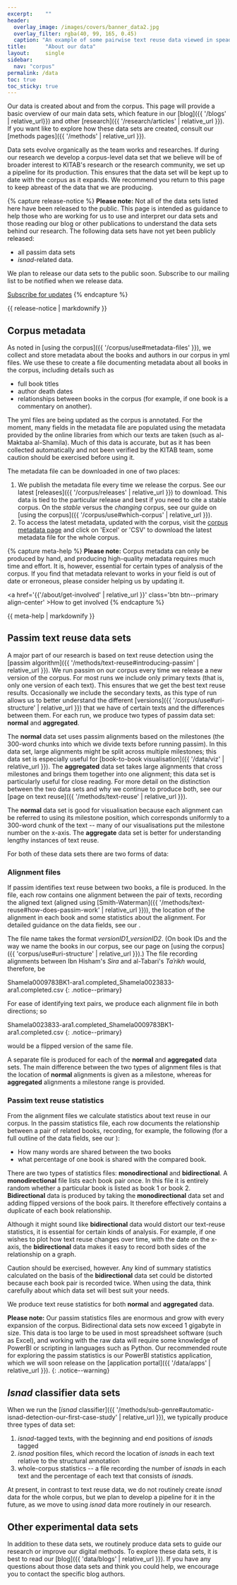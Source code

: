 ```yaml
---
excerpt:	""
header:
  overlay_image: /images/covers/banner_data2.jpg
  overlay_filter: rgba(40, 99, 165, 0.45)
  caption: "An example of some pairwise text reuse data viewed in speadsheet software"
title:		"About our data"
layout:		single
sidebar:
  nav: "corpus"
permalink: /data
toc: true
toc_sticky: true
---
```

Our data is created about and from the corpus. This page will provide a basic overview of our main data sets, which feature in our [blog]({{ '/blogs' | relative_url}}) and other [research]({{ '/research/articles' | relative_url }}). If you want like to explore how these data sets are created, consult our [methods pages]({{ '/methods' | relative_url }}).
Data sets evolve organically as the team works and researches. If during our research we develop a corpus-level data set that we believe will be of broader interest to KITAB's research or the research community, we set up a pipeline for its production. This ensures that the data set will be kept up to date with the corpus as it expands. We recommend you return to this page to keep abreast of the data that we are producing.
{% capture release-notice %} 
**Please note:** Not all of the data sets listed here have been released to the public. This page is intended as guidance to help those who are working for us to use and interpret our data sets and those reading our blog or other publications to understand the data sets behind our research. The following data sets have not yet been publicly released:
* all passim data sets* *isnad*-related data.
We plan to release our data sets to the public soon. Subscribe to our mailing list to be notified when we release data.
<a href='/subscribe' class='btn btn--primary align-center' >Subscribe for updates</a>
{% endcapture %}
<div class="notice--warning">
{{ release-notice | markdownify }}
</div>
## Corpus metadata
As noted in [using the corpus]({{ '/corpus/use#metadata-files' }}), we collect and store metadata about the books and authors in our corpus in yml files. We use these to create a file documenting metadata about all books in the corpus, including details such as* full book titles* author death dates* relationships between books in the corpus (for example, if one book is a commentary on another).
The yml files are being updated as the corpus is annotated. For the moment, many fields in the metadata file are populated using the metadata provided by the online libraries from which our texts are taken (such as al-Maktaba al-Shamila). Much of this data is accurate, but as it has been collected automatically and not been verified by the KITAB team, some caution should be exercised before using it.
The metadata file can be downloaded in one of two places:
1. We publish the metadata file every time we release the corpus. See our latest [releases]({{ '/corpus/releases' | relative_url }}) to download. This data is tied to the particular release and best if you need to cite a stable corpus. On the *stable* versus the *changing* corpus, see our guide on [using the corpus]({{ '/corpus/use#which-corpus' | relative_url }}).
2.  To access the latest metadata, updated with the corpus, visit the [corpus metadata page](https://kitab-corpus-metadata.azurewebsites.net/) and click on 'Excel' or 'CSV' to download the latest metadata file for the whole corpus.
{% capture meta-help %}
**Please note:** Corpus metadata can only be produced by hand, and producing high-quality metadata requires much time and effort. It is, however, essential for certain types of analysis of the corpus. If you find that metadata relevant to works in your field is out of date or erroneous, please consider helping us by updating it.
<a href='{{'/about/get-involved' | relative_url }}' class='btn btn--primary align-center' >How to get involved</a>
{% endcapture %}
<div class="notice--warning">
{{ meta-help | markdownify }}
</div>

## Passim text reuse data sets
A major part of our research is based on text reuse detection using the [passim algorithm]({{ '/methods/text-reuse#introducing-passim' | relative_url }}). We run passim on our corpus every time we release a new version of the corpus. For most runs we include only primary texts (that is, only one version of each text). This ensures that we get the best text reuse results. Occasionally we include the secondary texts, as this type of run allows us to better understand the different [versions]({{ '/corpus/use#uri-structure' | relative_url }}) that we have of certain texts and the differences between them. For each run, we produce two types of passim data set: **normal** and **aggregated**.
The **normal** data set uses passim alignments based on the milestones (the 300-word chunks into which we divide texts before running passim). In this data set, large alignments might be split across multiple milestones; this data set is especially useful for [book-to-book visualisation]({{ '/data/viz' | relative_url }}). The **aggregated** data set takes large alignments that cross milestones and brings them together into one alignment; this data set is particularly useful for close reading. For more detail on the distinction between the two data sets and why we continue to produce both, see our [page on text reuse]({{ '/methods/text-reuse' | relative_url }}).
The **normal** data set is good for visualisation because each alignment can be referred to using its milestone position, which corresponds uniformly to a 300-word chunk of the text -- many of our visualisations put the milestone number on the x-axis. The **aggregate** data set is better for understanding lengthy instances of text reuse.
For both of these data sets there are two forms of data:
### Alignment files
If passim identifies text reuse between two books, a file is produced. In the file, each row contains one alignment between the pair of texts, recording the aligned text (aligned using [Smith-Waterman]({{ '/methods/text-reuse#how-does-passim-work' | relative_url }})), the location of the alignment in each book and some statistics about the alignment. For detailed guidance on the data fields, see our .
The file name takes the format *versionID1_versionID2*. (On book IDs and the way we name the books in our corpus, see our page on [using the corpus]({{ 'corpus/use#uri-structure' | relative_url }}).) The file recording alignments between Ibn Hisham's *Sira* and al-Tabari's *Taʾrikh* would, therefore, be
Shamela0009783BK1-ara1.completed_Shamela0023833-ara1.completed.csv
{: .notice--primary}
For ease of identifying text pairs, we produce each alignment file in both directions; so
Shamela0023833-ara1.completed_Shamela0009783BK1-ara1.completed.csv
{: .notice--primary}
would be a flipped version of the same file.
A separate file is produced for each of the **normal** and **aggregated** data sets. The main difference between the two types of alignment files is that the location of **normal** alignments is given as a milestone, whereas for **aggregated** alignments a milestone range is provided.
### Passim text reuse statistics
From the alignment files we calculate statistics about text reuse in our corpus. In the passim statistics file, each row documents the relationship between a pair of related books, recording, for example, the following (for a full outline of the data fields, see our ):* How many words are shared between the two books* what percentage of one book is shared with the compared book.
There are two types of statistics files: **monodirectional** and **bidirectional**. A **monodirectional** file lists each book pair once. In this file it is entirely random whether a particular book is listed as book 1 or book 2. **Bidirectional** data is produced by taking the **monodirectional** data set and adding flipped versions of the book pairs. It therefore effectively contains a duplicate of each book relationship.
Although it might sound like **bidirectional** data would distort our text-reuse statistics, it is essential for certain kinds of analysis. For example, if one wishes to plot how text reuse changes over time, with the date on the x-axis, the **bidirectional** data makes it easy to record both sides of the relationship on a graph.
Caution should be exercised, however. Any kind of summary statistics calculated on the basis of the **bidirectional** data set could be distorted because each book pair is recorded twice. When using the data, think carefully about which data set will best suit your needs.
We produce text reuse statistics for both **normal** and **aggregated** data.
**Please note:** Our passim statistics files are enormous and grow with every expansion of the corpus. Bidirectional data sets now exceed 1 gigabyte in size. This data is too large to be used in most spreadsheet software (such as Excel), and working with the raw data will require some knowledge of PowerBI or scripting in languages such as Python. Our recommended route for exploring the passim statistics is our PowerBI statistics application, which we will soon release on the [application portal]({{ '/data/apps' | relative_url }}).
{: .notice--warning}
## *Isnad* classifier data sets
When we run the [*isnad* classifier]({{ '/methods/sub-genre#automatic-isnad-detection-our-first-case-study' | relative_url }}), we typically produce three types of data set:
1. *isnad*-tagged texts, with the beginning and end positions of *isnad*s tagged
2. *isnad* position files, which record the location of *isnad*s in each text relative to the structural annotation
3. whole-corpus statistics -- a file recording the number of *isnad*s in each text and the percentage of each text that consists of *isnad*s.
At present, in contrast to text reuse data, we do not routinely create *isnad* data for the whole corpus, but we plan to develop a pipeline for it in the future, as we move to using *isnad* data more routinely in our research.
## Other experimental data sets
In addition to these data sets, we routinely produce data sets to guide our research or improve our digital methods. To explore these data sets, it is best to read our [blog]({{ 'data/blogs' | relative_url }}). If you have any questions about those data sets and think you could help, we encourage you to contact the specific blog authors.
